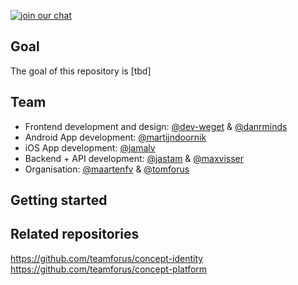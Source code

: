 

[![join our chat](https://img.shields.io/badge/join%20chat-common--ground--vng-green.svg)](https://chat.forus.io/channel/common--ground--vng)

## Goal

The goal of this repository is [tbd]

## Team
* Frontend development and design: [@dev-weget](https://github.com/dev-weget) & [@danrminds](https://github.com/danrminds)
* Android App development: [@martijndoornik](https://github.com/martijndoornik)
* iOS App development: [@jamalv](https://github.com/jamalv)
* Backend + API development: [@jastam](https://github.com/jastam) & [@maxvisser](https://github.com/maxvisser)
* Organisation: [@maartenfv](https://github.com/maartenfv) & [@tomforus](https://github.com/tomforus)

## Getting started



## Related repositories

https://github.com/teamforus/concept-identity  
https://github.com/teamforus/concept-platform
